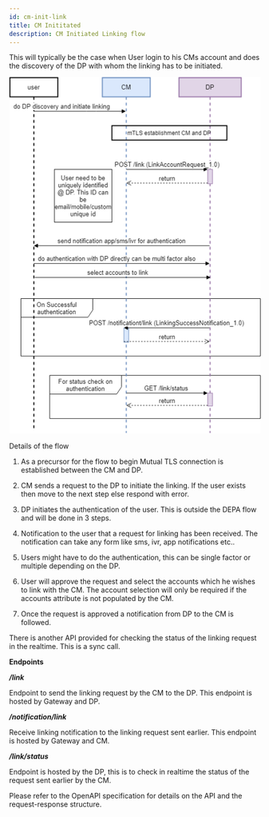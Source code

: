 ```yaml
---
id: cm-init-link
title: CM Inititated
description: CM Initiated Linking flow
---
```


This will typically be the case when User login to his CMs account and does the discovery of the DP with whom the linking has to be initiated.

![accountLinking-CMSide](/img/specification/CM-init-link.png 'accountLinking-CMSide')

Details of the flow

1.  As a precursor for the flow to begin Mutual TLS connection is established between the CM and DP.
2.  CM sends a request to the DP to initiate the linking. If the user exists then move to the next step else respond with error.
3.  DP initiates the authentication of the user. This is outside the DEPA flow and will be done in 3 steps.

4.  Notification to the user that a request for linking has been received. The notification can take any form like sms, ivr, app notifications etc..
5.  Users might have to do the authentication, this can be single factor or multiple depending on the DP.
6.  User will approve the request and select the accounts which he wishes to link with the CM. The account selection will only be required if the accounts attribute is not populated by the CM.

7.  Once the request is approved a notification from DP to the CM is followed.

There is another API provided for checking the status of the linking request in the realtime. This is a sync call.

**Endpoints**

**_/link_**

Endpoint to send the linking request by the CM to the DP. This endpoint is hosted by Gateway and DP.

**_/notification/link_**

Receive linking notification to the linking request sent earlier. This endpoint is hosted by Gateway and CM.

**_/link/status_**

Endpoint is hosted by the DP, this is to check in realtime the status of the request sent earlier by the CM.

Please refer to the OpenAPI specification for details on the API and the request-response structure.
